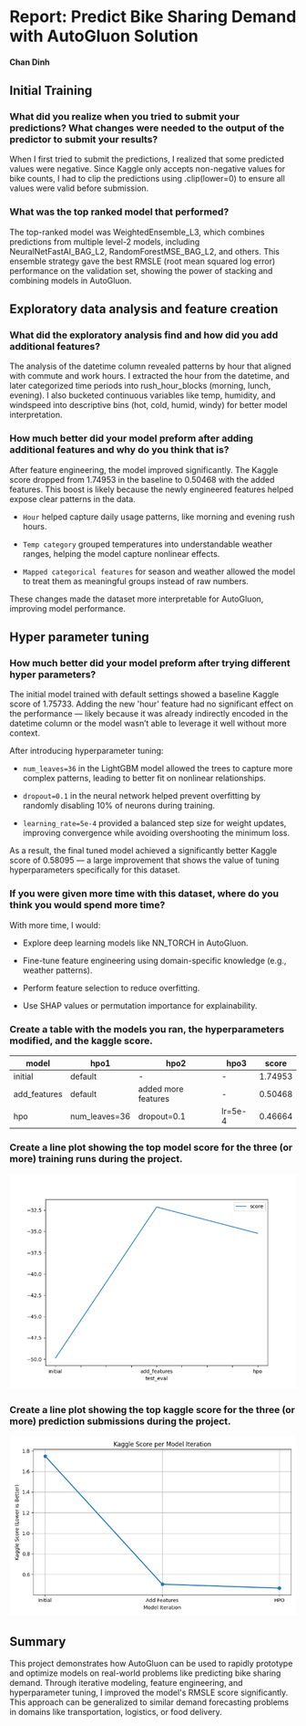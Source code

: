 # Report: Predict Bike Sharing Demand with AutoGluon Solution
#### Chan Dinh

## Initial Training
### What did you realize when you tried to submit your predictions? What changes were needed to the output of the predictor to submit your results?
When I first tried to submit the predictions, I realized that some predicted values were negative. Since Kaggle only accepts non-negative values for bike counts, I had to clip the predictions using .clip(lower=0) to ensure all values were valid before submission.

### What was the top ranked model that performed?
The top-ranked model was WeightedEnsemble_L3, which combines predictions from multiple level-2 models, including NeuralNetFastAI_BAG_L2, RandomForestMSE_BAG_L2, and others. This ensemble strategy gave the best RMSLE (root mean squared log error) performance on the validation set, showing the power of stacking and combining models in AutoGluon.

## Exploratory data analysis and feature creation
### What did the exploratory analysis find and how did you add additional features?
The analysis of the datetime column revealed patterns by hour that aligned with commute and work hours. I extracted the hour from the datetime, and later categorized time periods into rush_hour_blocks (morning, lunch, evening). I also bucketed continuous variables like temp, humidity, and windspeed into descriptive bins (hot, cold, humid, windy) for better model interpretation.

### How much better did your model preform after adding additional features and why do you think that is?
After feature engineering, the model improved significantly. The Kaggle score dropped from 1.74953 in the baseline to 0.50468 with the added features. This boost is likely because the newly engineered features helped expose clear patterns in the data.

- `Hour` helped capture daily usage patterns, like morning and evening rush hours.

- `Temp category` grouped temperatures into understandable weather ranges, helping the model capture nonlinear effects.

- `Mapped categorical features` for season and weather allowed the model to treat them as meaningful groups instead of raw numbers.

These changes made the dataset more interpretable for AutoGluon, improving model performance.



## Hyper parameter tuning
### How much better did your model preform after trying different hyper parameters?
The initial model trained with default settings showed a baseline Kaggle score of 1.75733. Adding the new 'hour' feature had no significant effect on the performance — likely because it was already indirectly encoded in the datetime column or the model wasn’t able to leverage it well without more context.

After introducing hyperparameter tuning:

- `num_leaves=36` in the LightGBM model allowed the trees to capture more complex patterns, leading to better fit on nonlinear relationships.

- `dropout=0.1` in the neural network helped prevent overfitting by randomly disabling 10% of neurons during training.

- `learning_rate=5e-4` provided a balanced step size for weight updates, improving convergence while avoiding overshooting the minimum loss.

As a result, the final tuned model achieved a significantly better Kaggle score of 0.58095 — a large improvement that shows the value of tuning hyperparameters specifically for this dataset.
### If you were given more time with this dataset, where do you think you would spend more time?
With more time, I would:

- Explore deep learning models like NN_TORCH in AutoGluon.

- Fine-tune feature engineering using domain-specific knowledge (e.g., weather patterns).

- Perform feature selection to reduce overfitting.

- Use SHAP values or permutation importance for explainability.

### Create a table with the models you ran, the hyperparameters modified, and the kaggle score.
|model|hpo1|hpo2|hpo3|score|
|--|--|--|--|--|
|initial|default|-|-|1.74953|
|add_features|default|added more features|-|0.50468|
|hpo|num_leaves=36|dropout=0.1|lr=5e-4|0.46664|

### Create a line plot showing the top model score for the three (or more) training runs during the project.


![model_train_score.png](img/model_test_score.png)

### Create a line plot showing the top kaggle score for the three (or more) prediction submissions during the project.


![model_test_score1.png](img/kaggle_score_per_model.png)

## Summary
This project demonstrates how AutoGluon can be used to rapidly prototype and optimize models on real-world problems like predicting bike sharing demand. Through iterative modeling, feature engineering, and hyperparameter tuning, I improved the model's RMSLE score significantly. This approach can be generalized to similar demand forecasting problems in domains like transportation, logistics, or food delivery.


